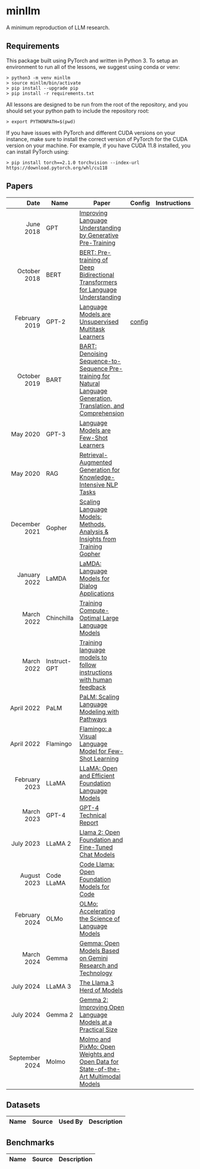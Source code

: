 # minllm
A minimum reproduction of LLM research.

## Requirements

This package built using PyTorch and written in Python 3. To setup an environment to run all of the lessons, we suggest using conda or venv:

```
> python3 -m venv minllm
> source minllm/bin/activate
> pip install --upgrade pip
> pip install -r requirements.txt
```

All lessons are designed to be run from the root of the repository, and you should set your python path to include the repository root:

```
> export PYTHONPATH=$(pwd)
```

If you have issues with PyTorch and different CUDA versions on your instance, make sure to install the correct version of PyTorch for the CUDA version on your machine. For example, if you have CUDA 11.8 installed, you can install PyTorch using:

```
> pip install torch==2.1.0 torchvision --index-url https://download.pytorch.org/whl/cu118
```

## Papers

| Date  | Name  | Paper | Config | Instructions
| ----: | ---- | ----- | ------ | -----
| June 2018 | GPT | [Improving Language Understanding by Generative Pre-Training](https://cdn.openai.com/research-covers/language-unsupervised/language_understanding_paper.pdf) | |
| October 2018 | BERT | [BERT: Pre-training of Deep Bidirectional Transformers for Language Understanding](https://arxiv.org/abs/1810.04805) | |
| February 2019 | GPT-2 | [Language Models are Unsupervised Multitask Learners](https://cdn.openai.com/better-language-models/language_models_are_unsupervised_multitask_learners.pdf) | [config](https://github.com/swookey-thinky/minllm/blob/main/configs/tinyshakespeare/gpt2.yaml) |
| October 2019 | BART | [BART: Denoising Sequence-to-Sequence Pre-training for Natural Language Generation, Translation, and Comprehension](https://arxiv.org/abs/1910.13461) | |
| May 2020 | GPT-3 | [Language Models are Few-Shot Learners](https://arxiv.org/abs/2005.14165) | |
| May 2020 | RAG | [Retrieval-Augmented Generation for Knowledge-Intensive NLP Tasks](https://arxiv.org/abs/2005.11401) | |
| December 2021 | Gopher | [Scaling Language Models: Methods, Analysis & Insights from Training Gopher](https://arxiv.org/abs/2112.11446) | |
| January 2022 | LaMDA | [LaMDA: Language Models for Dialog Applications](https://arxiv.org/abs/2201.08239) | |
| March 2022 | Chinchilla | [Training Compute-Optimal Large Language Models](https://arxiv.org/abs/2203.15556) | |
| March 2022 | Instruct-GPT | [Training language models to follow instructions with human feedback](https://arxiv.org/abs/2203.02155) | |
| April 2022 | PaLM | [PaLM: Scaling Language Modeling with Pathways](https://arxiv.org/abs/2204.02311) | |
| April 2022 | Flamingo | [Flamingo: a Visual Language Model for Few-Shot Learning](https://arxiv.org/abs/2204.14198) | |
| February 2023 | LLaMA | [LLaMA: Open and Efficient Foundation Language Models](https://arxiv.org/abs/2302.13971) | |
| March 2023 | GPT-4 | [GPT-4 Technical Report](https://arxiv.org/abs/2303.08774) | |
| July 2023 | LLaMA 2 | [Llama 2: Open Foundation and Fine-Tuned Chat Models](https://arxiv.org/abs/2307.09288) | |
| August 2023 | Code LLaMA | [Code Llama: Open Foundation Models for Code](https://arxiv.org/abs/2308.12950) | |
| February 2024 | OLMo | [OLMo: Accelerating the Science of Language Models](https://arxiv.org/abs/2402.00838) | |
| March 2024 | Gemma | [Gemma: Open Models Based on Gemini Research and Technology](https://arxiv.org/abs/2403.08295) | |
| July 2024 | LLaMA 3 | [The Llama 3 Herd of Models](https://arxiv.org/abs/2407.21783) | |
| July 2024 | Gemma 2 | [Gemma 2: Improving Open Language Models at a Practical Size](https://arxiv.org/abs/2408.00118) | | 
| September 2024 | Molmo | [Molmo and PixMo: Open Weights and Open Data for State-of-the-Art Multimodal Models](https://molmo.allenai.org/paper.pdf) | |

## Datasets

| Name | Source | Used By | Description
| :--- | :----- | :------ | :----------

## Benchmarks

| Name | Source | Description
| :--- | :----- | -----------

